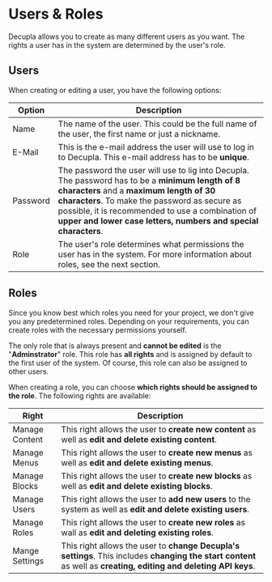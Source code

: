 # Users & Roles

Decupla allows you to create as many different users as you want. The rights a user has in the system are determined by the user's role.

## Users

When creating or editing a user, you have the following options:


| Option  | Description |
|---------|-------------|
| Name | The name of the user. This could be the full name of the user, the first name or just a nickname. |
| E-Mail | This is the e-mail address the user will use to log in to Decupla. This e-mail address has to be **unique**. |
| Password | The password the user will use to lig into Decupla. The password has to be a **minimum length of 8 characters** and a **maximum length of 30 characters**. To make the password as secure as possible, it is recommended to use a combination of **upper and lower case letters, numbers and special characters**. |
| Role | The user's role determines what permissions the user has in the system. For more information about roles, see the next section. |

## Roles

Since you know best which roles you need for your project, we don't give you any predetermined roles. Depending on your requirements, you can create roles with the necessary permissions yourself.

The only role that is always present and **cannot be edited** is the "**Adminstrator**" role. This role has **all rights** and is assigned by default to the first user of the system. Of course, this role can also be assigned to other users.

When creating a role, you can choose **which rights should be assigned to the role**. The following rights are available:

| Right | Description |
|-------|-------------|
| Manage Content | This right allows the user to **create new content** as well as **edit and delete existing content**. |
| Manage Menus | This right allows the user to **create new menus** as well as **edit and delete existing menus**. |
| Manage Blocks | This right allows the user to **create new blocks** as well as **edit and delete existing blocks**. |
| Manage Users | This right allows the user to **add new users** to the system as well as **edit and delete existing users**. |
| Manage Roles | This right allows the user to **create new roles** as wall as **edit and deleting existing roles**. |
| Mange Settings | This right allows the user to **change Decupla's settings**. This includes **changing the start content** as well as **creating, editing and deleting API keys**. |
